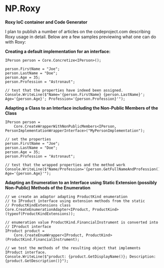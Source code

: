 # NP.Roxy
**Roxy IoC container and Code Generator**

I plan to publish a number of articles on the codeproject.com describing Roxy usage in detail. 
Below are a few samples previewing what one can do with Roxy:

**Creating a default implementation for an interface:**

    IPerson person = Core.Concretize<IPerson>();
    
    person.FirstName = "Joe";
    person.LastName = "Doe";
    person.Age = 35;
    person.Profession = "Astronaut";

    // test that the properties have indeed been assigned. 
    Console.WriteLine($"Name='{person.FirstName} {person.LastName}'; Age='{person.Age}'; Profession='{person.Profession}'");  


**Adapting a Class to an Interface including the Non-Public Members of the Class**

    IPerson person = 
        Core.CreateWrapperWithNonPublicMembers<IPerson, PersonImplementationWrapperInterface>("MyPersonImplementation"); 
        
    // set the properties
    person.FirstName = "Joe";
    person.LastName = "Doe";
    person.Age = 35;
    person.Profession = "Astronaut";
    
    // test that the wrapped properties and the method work
    Console.WriteLine($"Name/Profession='{person.GetFullNameAndProfession()}'; Age='{person.Age}'");  
    

**Adapting an Enumeration to an Interface using Static Extension (possibly Non-Public) Methods of the Enumeration**

    // we create an adaptor adapting ProductKind enumeration
    // to IProduct interface using extension methods from the static 
    // ProductKindExtensions class
    Core.CreateEnumerationAdapter<IProduct, ProductKind>(typeof(ProductKindExtensions));

    // enumeration value ProductKind.FinancialInstrument is converted into
    // IProduct interface
    IProduct product =
        Core.CreateEnumWrapper<IProduct, ProductKind>(ProductKind.FinancialInstrument);

    // we test the methods of the resulting object that implements IProduct interface.
    Console.WriteLine($"product: {product.GetDisplayName()}; Description: {product.GetDescription()}");
